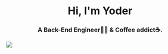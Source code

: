 <h1 align="center">Hi, I'm Yoder</h1>
<h3 align="center">A Back-End Engineer👨‍💻 & Coffee addict☕️.</h3>
<img src="https://github-readme-stats.vercel.app/api/top-langs?username=wuyoder&layout=compact"/>
